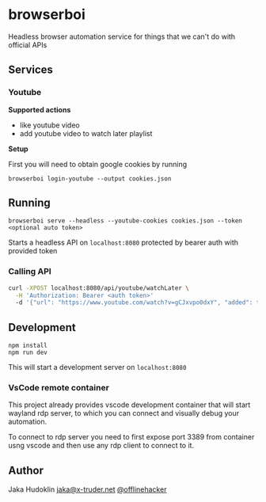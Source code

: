 # browserboi

Headless browser automation service for things that we can't do with official APIs

## Services

### Youtube

**Supported actions**

- like youtube video
- add youtube video to watch later playlist

**Setup**

First you will need to obtain google cookies by running

```
browserboi login-youtube --output cookies.json
```

## Running

```
browserboi serve --headless --youtube-cookies cookies.json --token <optional auto token>
```

Starts a headless API on `localhost:8080` protected by bearer auth with provided token

### Calling API

```bash
curl -XPOST localhost:8080/api/youtube/watchLater \
  -H 'Authorization: Bearer <auth token>'
  -d '{"url": "https://www.youtube.com/watch?v=gCJxvpo0dxY", "added": true}'
```

## Development

```
npm install
npm run dev
```

This will start a development server on `localhost:8080`

### VsCode remote container

This project already provides vscode development container that will start
wayland rdp server, to which you can connect and visually debug your automation.

To connect to rdp server you need to first expose port 3389 from container usng vscode
and then use any rdp client to connect to it.

## Author

Jaka Hudoklin <jaka@x-truder.net> [@offlinehacker](twitter.com/offlinehacker)
